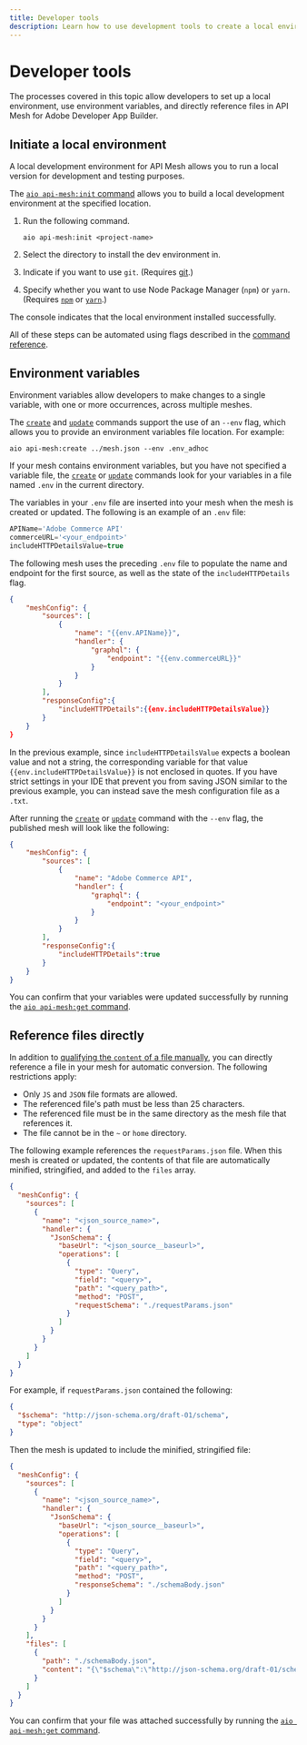 ```yaml
---
title: Developer tools
description: Learn how to use development tools to create a local environment and use environment variables with API Mesh.
---
```


# Developer tools

The processes covered in this topic allow developers to set up a local environment, use environment variables, and directly reference files in API Mesh for Adobe Developer App Builder.

## Initiate a local environment

A local development environment for API Mesh allows you to run a local version for development and testing purposes.

The [`aio api-mesh:init` command](./command-reference.md#aio-api-meshinit) allows you to build a local development environment at the specified location.

1. Run the following command.

    ```terminal
    aio api-mesh:init <project-name>
    ```

1. Select the directory to install the dev environment in.

1. Indicate if you want to use `git`. (Requires [git](https://git-scm.com/book/en/v2/Getting-Started-Installing-Git).)

1. Specify whether you want to use Node Package Manager (`npm`) or `yarn`. (Requires [`npm`](https://docs.npmjs.com/downloading-and-installing-node-js-and-npm) or [`yarn`](https://classic.yarnpkg.com/lang/en/docs/install/#mac-stable).)

The console indicates that the local environment installed successfully.

<InlineAlert variant="info" slots="text"/>

All of these steps can be automated using flags described in the [command reference](./command-reference.md#aio-api-meshinit).

## Environment variables

Environment variables allow developers to make changes to a single variable, with one or more occurrences, across multiple meshes.

The [`create`](./command-reference.md#aio-api-meshcreate) and [`update`](./command-reference.md#aio-api-meshupdate) commands support the use of an `--env` flag, which allows you to provide an environment variables file location. For example:

```terminal
aio api-mesh:create ../mesh.json --env .env_adhoc
```

<InlineAlert variant="info" slots="text"/>

If your mesh contains environment variables, but you have not specified a variable file, the [`create`](./command-reference.md#aio-api-meshcreate) or [`update`](./command-reference.md#aio-api-meshupdate) commands look for your variables in a file named `.env` in the current directory.

The variables in your `.env` file are inserted into your mesh when the mesh is created or updated. The following is an example of an `.env` file:

```typescript
APIName='Adobe Commerce API'
commerceURL='<your_endpoint>'
includeHTTPDetailsValue=true
```

The following mesh uses the preceding `.env` file to populate the name and endpoint for the first source, as well as the state of the `includeHTTPDetails` flag.

```json
{
	"meshConfig": {
		"sources": [
			{
				"name": "{{env.APIName}}",
				"handler": {
					"graphql": {
						"endpoint": "{{env.commerceURL}}"
					}
				}
			}
		],
        "responseConfig":{
            "includeHTTPDetails":{{env.includeHTTPDetailsValue}}
        }
	}
}
```

In the previous example, since `includeHTTPDetailsValue` expects a boolean value and not a string, the corresponding variable for that value `{{env.includeHTTPDetailsValue}}` is not enclosed in quotes. If you have strict settings in your IDE that prevent you from saving JSON similar to the previous example, you can instead save the mesh configuration file as a `.txt`.

After running the [`create`](./command-reference.md#aio-api-meshcreate) or [`update`](./command-reference.md#aio-api-meshupdate) command with the `--env` flag, the published mesh will look like the following:

```json
{
	"meshConfig": {
		"sources": [
			{
				"name": "Adobe Commerce API",
				"handler": {
					"graphql": {
						"endpoint": "<your_endpoint>"
					}
				}
			}
		],
        "responseConfig":{
            "includeHTTPDetails":true
        }
	}
}
```

You can confirm that your variables were updated successfully by running the [`aio api-mesh:get` command](./command-reference.md#aio-api-meshget).

## Reference files directly

In addition to [qualifying the `content` of a file manually](../reference/handlers/index.md#reference-local-files-in-handlers), you can directly reference a file in your mesh for automatic conversion. The following restrictions apply:

- Only `JS` and `JSON` file formats are allowed.
- The referenced file's path must be less than 25 characters.
- The referenced file must be in the same directory as the mesh file that references it.
- The file cannot be in the `~` or `home` directory.

The following example references the `requestParams.json` file. When this mesh is created or updated, the contents of that file are automatically minified, stringified, and added to the `files` array.

```json
{
  "meshConfig": {
    "sources": [
      {
        "name": "<json_source_name>",
        "handler": {
          "JsonSchema": {
            "baseUrl": "<json_source__baseurl>",
            "operations": [
              {
                "type": "Query",
                "field": "<query>",
                "path": "<query_path>",
                "method": "POST",
                "requestSchema": "./requestParams.json"
              }
            ]
          }
        }
      }
    ]
  }
}
```

For example, if `requestParams.json` contained the following:

```json
{
  "$schema": "http://json-schema.org/draft-01/schema",
  "type": "object"
}
```

Then the mesh is updated to include the minified, stringified file:

```json
{
  "meshConfig": {
    "sources": [
      {
        "name": "<json_source_name>",
        "handler": {
          "JsonSchema": {
            "baseUrl": "<json_source__baseurl>",
            "operations": [
              {
                "type": "Query",
                "field": "<query>",
                "path": "<query_path>",
                "method": "POST",
                "responseSchema": "./schemaBody.json"
              }
            ]
          }
        }
      }
    ],
    "files": [
      {
        "path": "./schemaBody.json",
        "content": "{\"$schema\":\"http://json-schema.org/draft-01/schema\",\"type\":\"object\"}"
      }
    ]
  }
}
```

You can confirm that your file was attached successfully by running the [`aio api-mesh:get` command](./command-reference.md#aio-api-meshget).
